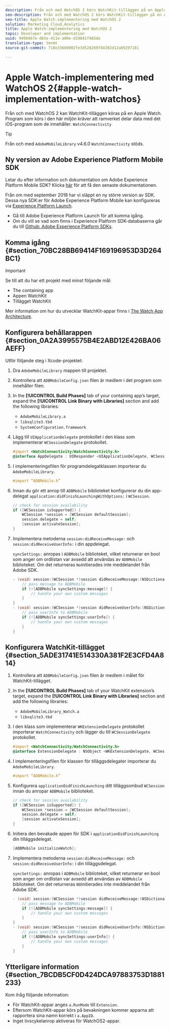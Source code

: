 ```yaml
---
description: Från och med WatchOS 2 körs WatchKit-tilläggen på en Apple Watch-enhet. Program som körs i den här miljön kräver WatchConnectivity-ramverket för att dela data med den iOS-app som de innehåller.
seo-description: Från och med WatchOS 2 körs WatchKit-tilläggen på en Apple Watch-enhet. Program som körs i den här miljön kräver WatchConnectivity-ramverket för att dela data med den iOS-app som de innehåller.
seo-title: Apple Watch-implementering med WatchOS 2
solution: Marketing Cloud,Analytics
title: Apple Watch-implementering med WatchOS 2
topic: Developer and implementation
uuid: 9498467e-db5e-411e-a00e-d19841f485de
translation-type: tm+mt
source-git-commit: 718e336b9002fe3d5282697d4302d12a89297181

---
```



# Apple Watch-implementering med WatchOS 2{#apple-watch-implementation-with-watchos}

Från och med WatchOS 2 kan WatchKit-tilläggen köras på en Apple Watch. Program som körs i den här miljön kräver att ramverket delar data med det iOS-program som de innehåller. `WatchConnectivity`

>[!TIP]
>
>Från och med `AdobeMobileLibrary` v4.6.0 `WatchConnectivity` stöds.

## Ny version av Adobe Experience Platform Mobile SDK

Letar du efter information och dokumentation om Adobe Experience Platform Mobile SDK? Klicka [här](https://aep-sdks.gitbook.io/docs/) för att få den senaste dokumentationen.

Från om med september 2018 har vi släppt en ny större version av SDK. Dessa nya SDK:er för Adobe Experience Platform Mobile kan konfigureras via [Experience Platform Launch](https://www.adobe.com/experience-platform/launch.html).

* Gå till Adobe Experience Platform Launch för att komma igång.
* Om du vill se vad som finns i Experience Platform SDK-databaserna går du till [Github: Adobe Experience Platform SDKs](https://github.com/Adobe-Marketing-Cloud/acp-sdks).

## Komma igång {#section_70BC28BB69414F169196953D3D264BC1}

>[!IMPORTANT]
>
>Se till att du har ett projekt med minst följande mål:
>
>* The containing app
>* Appen WatchKit
>* Tillägget WatchKit
>



Mer information om hur du utvecklar WatchKit-appar finns i [The Watch App Architecture](https://developer.apple.com/library/ios/documentation/General/Conceptual/WatchKitProgrammingGuide/DesigningaWatchKitApp.html#//apple_ref/doc/uid/TP40014969-CH3-SW1).

## Konfigurera behållarappen {#section_0A2A3995575B4E2ABD12E426BA06AEFF}

Utför följande steg i Xcode-projektet:

1. Dra `AdobeMobileLibrary` mappen till projektet.
1. Kontrollera att `ADBMobileConfig.json` filen är medlem i det program som innehåller filen.
1. In the **[!UICONTROL Build Phases]** tab of your containing app’s target, expand the **[!UICONTROL Link Binary with Libraries]** section and add the following libraries:

   * `AdobeMobileLibrary.a`
   * `libsqlite3.tbd`
   * `SystemConfiguration.framework`

1. Lägg till `UIApplicationDelegate` protokollet i den klass som implementerar `WCSessionDelegate` protokollet.

   ```objective-c
   #import <WatchConnectivity/WatchConnectivity.h> 
   @interface AppDelegate : UIResponder <UIApplicationDelegate, WCSessionDelegate>
   ```

1. I implementeringsfilen för programdelegatklassen importerar du `AdobeMobileLibrary`.

   ```objective-c
   #import “ADBMobile.h”
   ```

1. Innan du gör ett anrop till `ADBMobile` biblioteket konfigurerar du din app-delegat `application:didFinishLaunchingWithOptions:` i `WCSession`.

   ```objective-c
   // check for session availability 
   if ([WCSession isSupported]) { 
       WCSession *session = [WCSession defaultSession]; 
       session.delegate = self; 
       [session activateSession]; 
   }
   ```

1. Implementera metoderna `session:didReceiveMessage:` och `session:didReceiveUserInfo:` i din appdelegat.

   `syncSettings:` anropas i `ADBMobile` biblioteket, vilket returnerar en bool som anger om ordlistan var avsedd att användas av `ADBMobile` biblioteket. Om det returneras `No`initierades inte meddelandet från Adobe SDK.

   ```objective-c
   - (void) session:(WCSession *)session didReceiveMessage:(NSDictionary<NSString *,id> *)message { 
       // pass message to ADBMobile 
       if (![ADBMobile syncSettings:message]) { 
           // handle your own custom messages 
       } 
   } 
   - (void) session:(WCSession *)session didReceiveUserInfo:(NSDictionary<NSString *,id> *)userInfo { 
       // pass userInfo to ADBMobile 
       if (![ADBMobile syncSettings:userInfo]) { 
           // handle your own custom messages 
       } 
   } 
   ```

## Konfigurera WatchKit-tillägget {#section_5ADE31741E514330A381F2E3CFD4A814}

1. Kontrollera att `ADBMobileConfig.json` filen är medlem i målet för WatchKit-tillägget.
1. In the **[!UICONTROL Build Phases]** tab of your WatchKit extension’s target, expand the **[!UICONTROL Link Binary with Libraries]** section and add the following libraries:

   * `AdobeMobileLibrary_Watch.a`
   * `libsqlite3.tbd`

1. I den klass som implementerar `WKExtensionDelegate` protokollet importerar `WatchConnectivity` och lägger du till `WCSessionDelegate` protokollet.

   ```objective-c
   #import <WatchConnectivity/WatchConnectivity.h> 
   @interface ExtensionDelegate : NSObject <WKExtensionDelegate, WCSessionDelegate>
   ```

1. I implementeringsfilen för klassen för tilläggsdelegater importerar du `AdobeMobileLibrary`.

   ```objective-c
   #import “ADBMobile.h”
   ```

1. Konfigurera `applicationDidFinishLaunching` ditt tilläggsombud `WCSession` innan du anropar `ADBMobile` biblioteket.

   ```objective-c
   // check for session availability 
   if ([WCSession isSupported]) { 
       WCSession *session = [WCSession defaultSession]; 
       session.delegate = self; 
       [session activateSession]; 
   }
   ```

1. Initiera den bevakade appen för SDK i `applicationDidFinishLaunching` din tilläggsdelegat.

   ```objective-c
   [ADBMobile initializeWatch];
   ```

1. Implementera metoderna `session:didReceiveMessage:` och `session:didReceiveUserInfo:` i din tilläggsdelegat.

   `syncSettings:` anropas i `ADBMobile` biblioteket, vilket returnerar en bool som anger om ordlistan var avsedd att användas av `ADBMobile` biblioteket. Om det returneras `NO`initierades inte meddelandet från Adobe SDK.

   ```objective-c
   - (void) session:(WCSession *)session didReceiveMessage:(NSDictionary<NSString *,id> *)message { 
       // pass message to ADBMobile 
       if (![ADBMobile syncSettings:message]) { 
           // handle your own custom messages 
       } 
   } 
   - (void) session:(WCSession *)session didReceiveUserInfo:(NSDictionary<NSString *,id> *)userInfo { 
       // pass userInfo to ADBMobile 
       if (![ADBMobile syncSettings:userInfo]) { 
           // handle your own custom messages 
       } 
   } 
   ```

## Ytterligare information {#section_7BCDB5CF0D424DCA97883753D1881233}

Kom ihåg följande information:

* För WatchKit-appar anges `a.RunMode` till `Extension`.
* Eftersom WatchKit-appar körs på bevakningen kommer apparna att rapportera sina namn korrekt i `a.AppID`.
* Inget livscykelanrop aktiveras för WatchOS2-appar.

